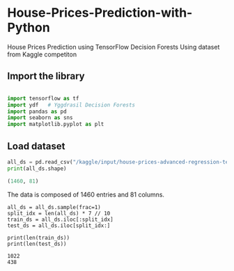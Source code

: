 # House-Prices-Prediction-with-Python
House Prices Prediction using TensorFlow Decision Forests
Using dataset from Kaggle competiton
## Import the library
```python

import tensorflow as tf
import ydf   # Yggdrasil Decision Forests
import pandas as pd
import seaborn as sns
import matplotlib.pyplot as plt
```

## Load dataset
```python
all_ds = pd.read_csv("/kaggle/input/house-prices-advanced-regression-techniques/train.csv")
print(all_ds.shape)

(1460, 81)
```
The data is composed of 1460 entries and 81 columns.


```# Randomly split the dataset into a training (70%) and testing (30%) dataset
all_ds = all_ds.sample(frac=1)
split_idx = len(all_ds) * 7 // 10
train_ds = all_ds.iloc[:split_idx]
test_ds = all_ds.iloc[split_idx:]

print(len(train_ds))
print(len(test_ds))

1022
438
```
